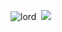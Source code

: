 
 ![lord](https://github.com/user-attachments/assets/1c520bc9-dd44-40ab-9295-e98efa9d57b7)
‎
 ![](https://komarev.com/ghpvc/?username=20waystokillsomeone&color=788aa3&label=thecult&style=plastic&abbreviated=true)
